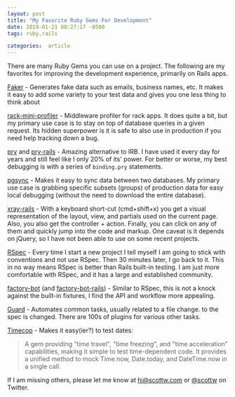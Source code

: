 ```yaml
---
layout: post
title: "My Favorite Ruby Gems For Development"
date: 2019-01-21 08:27:17 -0500
tags: ruby,rails

categories:  article
---
```


There are many Ruby Gems you can use on a project. The following are my favorites for improving the development experience, primarily on Rails apps.
<!--more-->

[Faker][1] - Generates fake data such as emails, business names, etc. It makes it easy to add some variety to your test data and gives you one less thing to think about

[rack-mini-profiler][2] - Middleware profiler for rack apps. It does quite a bit, but my primary use case is to stay on top of database queries in a given request. Its hidden superpower is it is safe to also use in production if you need help tracking down a bug.

[pry][3] and [pry-rails][4] - Amazing alternative to IRB. I have used it every day for years and still feel like I only 20% of its' power. For better or worse, my best debugging is with a series of `binding.pry` statements.

[pgsync][10] - Makes it easy to sync data between two databases. My primary use case is grabbing specific subsets (groups) of production data for easy local debugging (without the need to download the entire database).

[xray-rails][6] - With a keyboard short-cut (cmd+shift+x) you get a visual representation of the layout, view, and partials used on the current page. Also, you also get the controller + action. Finally, you can click on any of them and quickly jump into the code and markup. One caveat is it depends on jQuery, so I have not been able to use on some recent projects.

[RSpec][9] - Every time I start a new project I tell myself I am going to stick with conventions and not use RSpec. Then 30 minutes later, I go back to it. This in no way means RSpec is better than Rails built-in testing. I am just more comfortable with RSpec, and it has a large and established community.

[factory-bot][7] (and [factory-bot-rails][8]) - Similar to RSpec, this is not a knock against the built-in fixtures, I find the API and workflow more appealing.

[Guard][5] - Automates common tasks, usually related to a file change. to the spec is changed. There are 100s of plugins for various other tasks.

[Timecop][12] - Makes it easy(ier?) to test dates:

> A gem providing "time travel", "time freezing", and "time acceleration" capabilities, making it simple to test time-dependent code. It provides a unified method to mock Time.now, Date.today, and DateTime.now in a single call.

If I am missing others, please let me know at hi@scottw.com or [@scottw][11] on Twitter.

[1]:https://github.com/stympy/faker
[2]:https://github.com/MiniProfiler/rack-mini-profiler
[3]:http://pryrepl.org/
[4]:https://github.com/rweng/pry-rails
[5]:https://github.com/guard/guard
[6]:https://github.com/brentd/xray-rails
[7]:https://github.com/thoughtbot/factory_bot
[8]:https://github.com/thoughtbot/factory_bot_rails
[9]:http://rspec.info/
[10]:https://github.com/ankane/pgsync
[11]:https://twitter.com/scottw
[12]:https://github.com/travisjeffery/timecop
